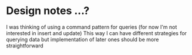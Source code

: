 # Design notes ...?
I was thinking of using a command pattern for queries (for now I'm not interested in insert and update)
This way I can have different strategies for querying data but implementation of later ones should be more straightforward
